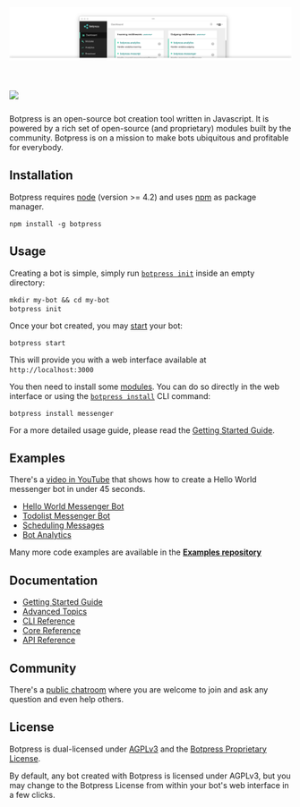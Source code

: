 ![](/assets/screenshot-ui.png)

# <a href='http://botpress.io'><img src='https://httpsimage.com/img/botpress-logo-120.png' height='60'></a>

Botpress is an open-source bot creation tool written in Javascript. It is powered by a rich set of open-source (and proprietary) modules built by the community. Botpress is on a mission to make bots ubiquitous and profitable for everybody.

## Installation

Botpress requires [node](https://nodejs.org) (version >= 4.2) and uses [npm](https://www.npmjs.com) as package manager.

```
npm install -g botpress
```

## Usage

Creating a bot is simple, simply run [`botpress init`](TODO) inside an empty directory:

```
mkdir my-bot && cd my-bot
botpress init
```

Once your bot created, you may [start](TODO) your bot:

```
botpress start
```

This will provide you with a web interface available at `http://localhost:3000`

You then need to install some [modules](TODO). You can do so directly in the web interface or using the [`botpress install`](TODO) CLI command:

```
botpress install messenger
```

For a more detailed usage guide, please read the [Getting Started Guide](TODO).

## Examples

There's a [video in YouTube](TODO) that shows how to create a Hello World messenger bot in under 45 seconds.

- [Hello World Messenger Bot](TODO)
- [Todolist Messenger Bot](TODO)
- [Scheduling Messages](TODO)
- [Bot Analytics](TODO)

Many more code examples are available in the **[Examples repository](TODO)**

## Documentation

- [Getting Started Guide](TODO)
- [Advanced Topics](TODO)
- [CLI Reference](TODO)
- [Core Reference](TODO)
- [API Reference](TODO)

## Community

There's a [public chatroom](https://gitter.im/botpress/core) where you are welcome to join and ask any question and even help others.

## License

Botpress is dual-licensed under [AGPLv3](/licenses/LICENSE_AGPL3) and the [Botpress Proprietary License](/licenses/LICENSE_BOTPRESS). 

By default, any bot created with Botpress is licensed under AGPLv3, but you may change to the Botpress License from within your bot's web interface in a few clicks.